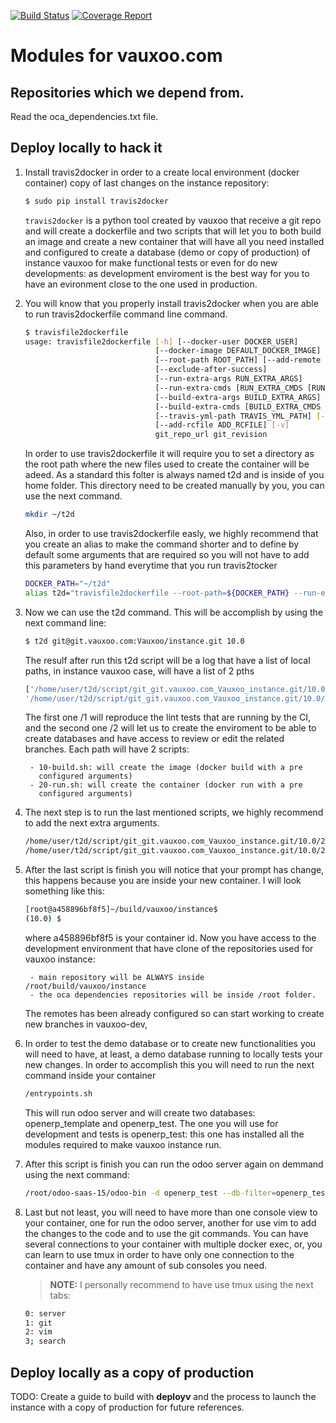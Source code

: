 [![Build Status](https://git.vauxoo.com/vauxoo/instance/badges/10.0/build.svg)](https://git.vauxoo.com/vauxoo/instance/pipelines)
[![Coverage Report](https://git.vauxoo.com/vauxoo/instance/badges/10.0/coverage.svg)](https://vauxoo.pages.vauxoo.com/instance/11.0/coverage)

Modules for vauxoo.com
===

Repositories which we depend from.
---

Read the oca_dependencies.txt file.

Deploy locally to hack it
---

1. Install travis2docker in order to a create local environment (docker
   container) copy of last changes on the instance repository:

    ```bash
    $ sudo pip install travis2docker
    ```
    `travis2docker` is a python tool created by vauxoo that receive a git repo
    and will create a dockerfile and two scripts that will let you to both
    build an image and create a new container that will have all you need
    installed and configured to create a database (demo or copy of production)
    of instance vauxoo for make functional tests or even for do new developments:
    as development enviroment is the best way for you to have an evironment
    close to the one used in production.

2. You will know that you properly install travis2docker when you are able to
   run travis2dockerfile command line command.

    ```bash
    $ travisfile2dockerfile
    usage: travisfile2dockerfile [-h] [--docker-user DOCKER_USER]
                                 [--docker-image DEFAULT_DOCKER_IMAGE]
                                 [--root-path ROOT_PATH] [--add-remote REMOTES]
                                 [--exclude-after-success]
                                 [--run-extra-args RUN_EXTRA_ARGS]
                                 [--run-extra-cmds [RUN_EXTRA_CMDS [RUN_EXTRA_CMDS ...]]]
                                 [--build-extra-args BUILD_EXTRA_ARGS]
                                 [--build-extra-cmds [BUILD_EXTRA_CMDS [BUILD_EXTRA_CMDS ...]]]
                                 [--travis-yml-path TRAVIS_YML_PATH] [--no-clone]
                                 [--add-rcfile ADD_RCFILE] [-v]
                                 git_repo_url git_revision
    ```

    In order to use travis2dockerfile it will require you to set a directory as
    the root path where the new files used to create the container will be
    adeed. As a standard this folter is always named t2d and is inside of
    you home folder. This directory need to be created manually by you, you can
    use the next command.

    ```bash
    mkdir ~/t2d
    ```

    Also, in order to use travis2dockerfile easly, we highly recommend that you
    create an alias to make the command shorter and to define by default some
    arguments that are required so you will not have to add this parameters by
    hand everytime that you run travis2tocker

    ```bash
    DOCKER_PATH="~/t2d"
    alias t2d="travisfile2dockerfile --root-path=${DOCKER_PATH} --run-extra-args='-it -e LANG=en_US.UTF-8' --add-remote=vauxoo"
    ```
3. Now we can use the t2d command. This will be accomplish by using the next
   command line:

    ```bash
    $ t2d git@git.vauxoo.com:Vauxoo/instance.git 10.0
    ```

    The resulf after run this t2d script will be a log that have a list of
    local paths, in instance vauxoo case, will have a list of 2 pths

    ```bash
    ['/home/user/t2d/script/git_git.vauxoo.com_Vauxoo_instance.git/10.0/1',
    '/home/user/t2d/script/git_git.vauxoo.com_Vauxoo_instance.git/10.0/2']
    ```

    The first one /1 will reproduce the lint tests that are running by the CI,
    and the second one /2 will let us to create the enviroment to be able to
    create databases and have access to review or edit the related branches.
    Each path will have 2 scripts:

        - 10-build.sh: will create the image (docker build with a pre
          configured arguments)
        - 20-run.sh: will create the container (docker run with a pre
          configured arguments)

4. The next step is to run the last mentioned scripts, we highly recommend to
   add the next extra arguments.

    ```bash
    /home/user/t2d/script/git_git.vauxoo.com_Vauxoo_instance.git/10.0/2/10-build.sh --no-cache
    /home/user/t2d/script/git_git.vauxoo.com_Vauxoo_instance.git/10.0/2/20-run.sh --entrypoint=bash
    ```

5. After the last script is finish you will notice that your prompt has change,
   this happens because you are inside your new container. I will look something
   like this:

    ```bash
    [root@a458896bf8f5]~/build/vauxoo/instance$
    (10.0) $
    ```

    where a458896bf8f5 is your container id. Now you have access to the
    development environment that have clone of the repositories used for
    vauxoo instance:

        - main repository will be ALWAYS inside /root/build/vauxoo/instance
        - the oca dependencies repositories will be inside /root folder.

    The remotes has been already configured so can start working to create
    new branches in vauxoo-dev,

6. In order to test the demo database or to create new functionalities you
   will need to have, at least, a demo database running to locally tests
   your new changes. In order to accomplish this you will need to run the next
   command inside your container

    ```bash
    /entrypoints.sh
    ```

    This will run odoo server and will create two databases: openerp_template
    and openerp_test. The one you will use for development and tests is
    openerp_test: this one has installed all the modules required to make
    vauxoo instance run.

7. After this script is finish you can run the odoo server again on demmand
   using the next command:

    ```bash
    /root/odoo-saas-15/odoo-bin -d openerp_test --db-filter=openerp_test
    ```

8. Last but not least, you will need to have more than one console view to your
   container, one for run the odoo server, another for use vim to add the changes
   to the code and to use the git commands. You can have several connections to
   your container with multiple docker exec, or, you can learn to use tmux in
   order to have only one connection to the container and have any amount of
   sub consoles you need.

    > **NOTE:** I personally recommend to have use tmux using the next tabs:
    >
    ```bash
    0: server
    1: git
    2: vim
    3; search
    ```

Deploy locally as a copy of production
---

TODO: Create a guide to build with **deployv** and the process to launch the instance with a copy of production for future references.
